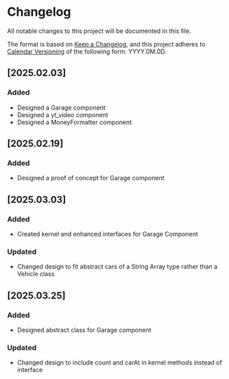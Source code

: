 # Changelog

All notable changes to this project will be documented in this file.

The format is based on [Keep a Changelog](https://keepachangelog.com/en/1.1.0/),
and this project adheres to [Calendar Versioning](https://calver.org/) of
the following form: YYYY.0M.0D.

## [2025.02.03]

### Added

- Designed a Garage component
- Designed a yt_video component
- Designed a MoneyFormatter component

## [2025.02.19]

### Added

- Designed a proof of concept for Garage component

## [2025.03.03]

### Added

- Created kernel and enhanced interfaces for Garage Component

### Updated

- Changed design to fit abstract cars of a String Array type rather than a Vehicle class

## [2025.03.25]

### Added

- Designed abstract class for Garage component

### Updated

- Changed design to include count and carAt in kernel methods instead of interface

[unreleased]: https://github.com/jrg94/portfolio-project/compare/v2024.08.07...HEAD
[2024.08.07]: https://github.com/jrg94/portfolio-project/compare/v2024.01.07...v2024.08.07
[2024.01.07]: https://github.com/jrg94/portfolio-project/releases/tag/v2024.01.07
